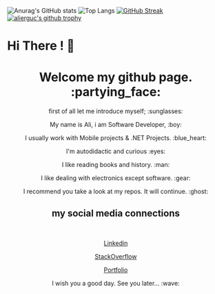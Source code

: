 ![Anurag's GitHub stats](https://github-readme-stats.vercel.app/api?username=alierguc&theme=vue&show_icons=true)
![Top Langs](https://github-readme-stats.vercel.app/api/top-langs/?username=alierguc&theme=vue&show_icons=true)
[![GitHub Streak](http://github-readme-streak-stats.herokuapp.com?user=alierguc&theme=vue&hide_border=true)](https://git.io/streak-stats)
[![alierguc's github trophy](https://github-profile-trophy.vercel.app/?username=alierguc&row=1&theme=vue)](https://github.com/alierguc/github-profile-trophy)



# Hi There ! :wave:

<h1 align="center">Welcome my github page. :partying_face:</h1>

<p align="center">first of all let me introduce myself; :sunglasses:</p> 
 
<p align="center">My name is Ali, i am Software Developer, :boy:</p>

<p align="center">I usually work with Mobile projects & .NET Projects. :blue_heart:</p></p>

<p align="center">I'm autodidactic and curious :eyes:</p>

<p align="center">I like reading books and history. :man:</p>

<p align="center">I like dealing with electronics except software. :gear:</p>

<p align="center">I recommend you take a look at my repos. It will continue. :ghost:</p>

<h2 align="center">my social media connections</h2>
<br/>
<p align="center"><a href="https://www.linkedin.com/in/ali-erg%C3%BC%C3%A7-972ba6164/?originalSubdomain=tr">Linkedin</a></p>

<p align="center"><a href="https://stackoverflow.com/users/9976772/a-erg%c3%bc%c3%a7">StackOverflow</a></p>

<p align="center"><a href="https://alierguc.github.io/">Portfolio</a></p>

<p align="center" style="text">I wish you a good day. See you later... :wave:</p>


